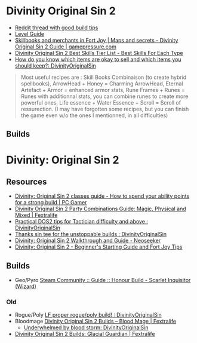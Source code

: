 # Divinity Original Sin 2

- [Reddit thread with good build tips](https://www.reddit.com/r/DivinityOriginalSin/s/LEzlr4oPsW)
- [Level Guide](https://steamcommunity.com/sharedfiles/filedetails/?id=1139237003)
- [Skillbooks and merchants in Fort Joy | Maps and secrets - Divinity Original Sin 2 Guide | gamepressure.com](https://guides.gamepressure.com/originalsinII/guide.asp?ID=41501)
- [Divinity Original Sin 2 Best Skills Tier List - Best Skills For Each Type](https://rankedboost.com/divinity-original-sin-2/best-skills-tier-list/)
- [How do you know which items are okay to sell and which items you should keep?: DivinityOriginalSin](https://www.reddit.com/r/DivinityOriginalSin/comments/7oc28x/how_do_you_know_which_items_are_okay_to_sell_and/)

> Most useful recipes are : Skill Books Combinaison (to create hybrid spellbooks), ArrowHead + Honey = Charming ArrowHead, Eternal Artefact + Armor = enhanced armor stats, Rune Frames + Runes = Runes with additionnal stats, you can combine runes to create more powerful ones, Life essence + Water Essence + Scroll = Scroll of ressurection. (I may have forgotten some recipes, but you can finish the game even w/o the ones I mentionned, in all difficulties)

## Builds

# Divinity: Original Sin 2

## Resources

- [Divinity: Original Sin 2 classes guide - How to spend your ability points for a strong build | PC Gamer](https://www.pcgamer.com/divinity-original-sin-2-build-guide/)
- [Divinity Original Sin 2 Party Combinations Guide: Magic, Physical and Mixed | Fextralife](https://fextralife.com/divinity-original-sin-2-party-combinations-guide-magic-physical-and-mixed/)
- [Practical DOS2 tips for Tactician difficulty and above : DivinityOriginalSin](https://www.reddit.com/r/DivinityOriginalSin/comments/arzhnr/practical_dos2_tips_for_tactician_difficulty_and/)
- [Thanks sin tee for the unstoppable builds : DivinityOriginalSin](https://www.reddit.com/r/DivinityOriginalSin/comments/8kf3k2/thanks_sin_tee_for_the_unstoppable_builds/)
- [Divinity: Original Sin 2 Walkthrough and Guide - Neoseeker](https://www.neoseeker.com/divinity-original-sin-ii/walkthrough)
- [Divinity: Original Sin 2 - Beginner's Starting Guide and Fort Joy Tips](https://www.pcinvasion.com/divinity-original-sin-2-starting-guide-beginners-tips/)

## Builds

- Geo/Pyro [Steam Community :: Guide :: Honour Build - Scarlet Inquisitor (Wizard)](https://steamcommunity.com/sharedfiles/filedetails/?id=1179854587)

### Old

- Rogue/Poly [LF proper rogue/poly build! : DivinityOriginalSin](https://www.reddit.com/r/DivinityOriginalSin/comments/711h1j/lf_proper_roguepoly_build/)
- Bloodmage [Divinity Original Sin 2 Builds – Blood Mage | Fextralife](https://fextralife.com/divinity-original-sin-2-builds-blood-mage/)
	- [Underwhelmed by blood storm: DivinityOriginalSin](https://www.reddit.com/r/DivinityOriginalSin/comments/l15pm8/underwhelmed_by_blood_storm/)
- [Divinity Original Sin 2 Builds: Glacial Guardian | Fextralife](https://fextralife.com/divinity-original-sin-2-builds-glacial-guardian/)